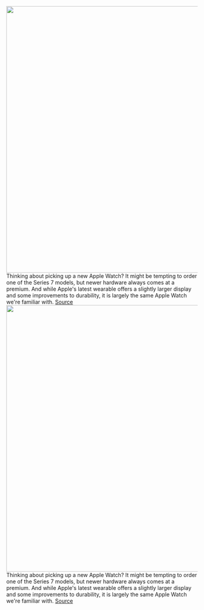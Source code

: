 <img src='https://cdn.vox-cdn.com/thumbor/ssZyGCHX63CJnKVb9xghUSyoKmg=/0x0:2040x1360/1200x800/filters:focal(857x517:1183x843)/cdn.vox-cdn.com/uploads/chorus_image/image/66976956/vpavic_211006_4796_0061.15.jpg' width='700px' /><br/>
Thinking about picking up a new Apple Watch? It might be tempting to order one of the Series 7 models, but newer hardware always comes at a premium. And while Apple's latest wearable offers a slightly larger display and some improvements to durability, it is largely the same Apple Watch we're familiar with.
<a href='https://www.theverge.com/21289209/best-apple-watch-deals'> Source <a/><img src='https://cdn.vox-cdn.com/thumbor/ssZyGCHX63CJnKVb9xghUSyoKmg=/0x0:2040x1360/1200x800/filters:focal(857x517:1183x843)/cdn.vox-cdn.com/uploads/chorus_image/image/66976956/vpavic_211006_4796_0061.15.jpg' width='700px' /><br/>
Thinking about picking up a new Apple Watch? It might be tempting to order one of the Series 7 models, but newer hardware always comes at a premium. And while Apple's latest wearable offers a slightly larger display and some improvements to durability, it is largely the same Apple Watch we're familiar with.
<a href='https://www.theverge.com/21289209/best-apple-watch-deals'> Source <a/>